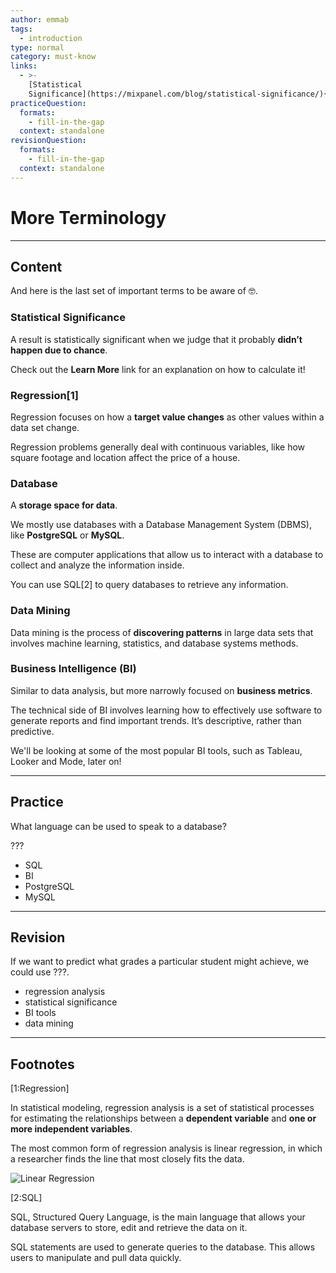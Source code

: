 ```yaml
---
author: emmab
tags:
  - introduction
type: normal
category: must-know
links:
  - >-
    [Statistical
    Significance](https://mixpanel.com/blog/statistical-significance/){website}
practiceQuestion:
  formats:
    - fill-in-the-gap
  context: standalone
revisionQuestion:
  formats:
    - fill-in-the-gap
  context: standalone
---
```


# More Terminology


---

## Content

And here is the last set of important terms to be aware of 🤓.

### Statistical Significance

A result is statistically significant when we judge that it probably **didn’t happen due to chance**.

Check out the **Learn More** link for an explanation on how to calculate it!

### Regression[1]

Regression focuses on how a **target value changes** as other values within a data set change. 

Regression problems generally deal with continuous variables, like how square footage and location affect the price of a house.

### Database

A **storage space for data**.

We mostly use databases with a Database Management System (DBMS), like **PostgreSQL** or **MySQL**. 

These are computer applications that allow us to interact with a database to collect and analyze the information inside.

You can use SQL[2] to query databases to retrieve any information.

### Data Mining

Data mining is the process of **discovering patterns** in large data sets that involves machine learning, statistics, and database systems methods.

### Business Intelligence (BI)

Similar to data analysis, but more narrowly focused on **business metrics**. 

The technical side of BI involves learning how to effectively use software to generate reports and find important trends. It’s descriptive, rather than predictive.

We'll be looking at some of the most popular BI tools, such as Tableau, Looker and Mode, later on!


---

## Practice

What language can be used to speak to a database?

???

- SQL
- BI
- PostgreSQL
- MySQL


---

## Revision

If we want to predict what grades a particular student might achieve, we could use ???.

- regression analysis
- statistical significance
- BI tools
- data mining


---

## Footnotes

[1:Regression]

In statistical modeling, regression analysis is a set of statistical processes for estimating the relationships between a **dependent variable** and **one or more independent variables**. 

The most common form of regression analysis is linear regression, in which a researcher finds the line  that most closely fits the data.

![Linear Regression](https://img.enkipro.com/231a7e709f29c809b11245339b422b97.png)

[2:SQL]

SQL, Structured Query Language, is the main language that allows your database servers to store, edit and retrieve the data on it.

SQL statements are used to generate queries to the database. This allows users to manipulate and pull data quickly.
